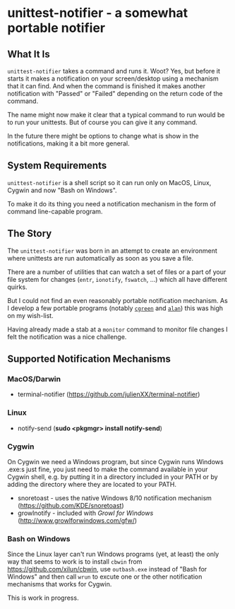 # unittest-notifier - a somewhat portable notifier

## What It Is

`unittest-notifier` takes a command and runs it. Woot? Yes, but before
it starts it makes a notification on your screen/desktop using a
mechanism that it can find. And when the command is finished it makes
another notification with "Passed" or "Failed" depending on the return
code of the command.

The name might now make it clear that a typical command to run would be
to run your unittests. But of course you can give it any command.

In the future there might be options to change what is show in the
notifications, making it a bit more general.


## System Requirements

`unittest-notifier` is a shell script so it can run only on MacOS,
Linux, Cygwin and now "Bash on Windows".

To make it do its thing you need a notification mechanism in the form
of command line-capable program.


## The Story

The `unittest-notifier` was born in an attempt to create an environment
where unittests are run automatically as soon as you save a file.

There are a number of utilities that can watch a set of files or a part
of your file system for changes (`entr`, `ionotify`, `fswatch`, ...) which
all have different quirks.

But I could not find an even reasonably portable notification
mechanism. As I develop a few portable programs (notably
[`cgreen`](https://github.com/cgreen-devs/cgreen) and
[`alan`](http://www.alanif.se)) this was high on my wish-list.

Having already made a stab at a `monitor` command to monitor file
changes I felt the notification was a nice challenge.


## Supported Notification Mechanisms

### MacOS/Darwin

- terminal-notifier (<https://github.com/julienXX/terminal-notifier>)

### Linux

- notify-send (__sudo &lt;pkgmgr&gt; install notify-send__)

### Cygwin

On Cygwin we need a Windows program, but since Cygwin runs Windows
.exe:s just fine, you just need to make the command available in your
Cygwin shell, e.g. by putting it in a directory included in your PATH
or by adding the directory where they are located to your PATH.

- snoretoast - uses the native Windows 8/10 notification mechanism
(<https://github.com/KDE/snoretoast>)
- growlnotify - included with *Growl for Windows* (<http://www.growlforwindows.com/gfw/>)

### Bash on Windows

Since the Linux layer can't run Windows programs (yet, at least) the
only way that seems to work is to install `cbwin` from
https://github.com/xilun/cbwin, use `outbash.exe` instead of "Bash for
Windows" and then call `wrun` to excute one or the other notification
mechanisms that works for Cygwin.

This is work in progress.